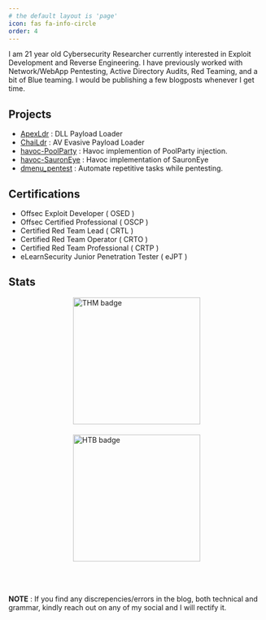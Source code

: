 ```yaml
---
# the default layout is 'page'
icon: fas fa-info-circle
order: 4
---
```


I am 21 year old Cybersecurity Researcher currently interested in Exploit Development and Reverse Engineering. I have previously worked with Network/WebApp Pentesting, Active Directory Audits, Red Teaming, and a bit of Blue teaming. I would be publishing a few blogposts whenever I get time. 

## Projects

- [ApexLdr][1] : DLL Payload Loader
- [ChaiLdr][2] : AV Evasive Payload Loader
- [havoc-PoolParty][3] : Havoc implemention of PoolParty injection.
- [havoc-SauronEye][4] : Havoc implementation of SauronEye
- [dmenu_pentest][5] : Automate repetitive tasks while pentesting.

## Certifications

- Offsec Exploit Developer ( OSED )
- Offsec Certified Professional ( OSCP )
- Certified Red Team Lead ( CRTL )
- Certified Red Team Operator ( CRTO )
- Certified Red Team Professional ( CRTP )
- eLearnSecurity Junior Penetration Tester ( eJPT )

## Stats

<style>
  .dynamic-images {
    display: flex;
    justify-content: center;
    gap: 20px;
    flex-wrap: wrap;  /* Allow items to wrap on smaller screens */
  }

  /* Stack images on small screens */
  @media (max-width: 767px) {
    .dynamic-images {
      flex-direction: column;  /* Stack images vertically */
      align-items: center;  /* Center images */
      gap: 10px;  /* Adjust gap when stacked */
    }
  }
</style>

<div class="dynamic-images">
  <img src="https://tryhackme-badges.s3.amazonaws.com/Cipher007.png" width="250" alt="THM badge" />
  <img src="https://www.hackthebox.com/badge/image/306748" width="250" alt="HTB badge"/>
</div>

<br />
<br />
<br />

**NOTE** : If you find any discrepencies/errors in the blog, both technical and grammar, kindly reach out on any of my social and I will rectify it.

[1]: https://github.com/Cipher7/ApexLdr
[2]: https://github.com/Cipher7/ChaiLdr
[3]: https://github.com/Cipher7/havoc-PoolParty
[4]: https://github.com/Cipher7/havoc-SauronEye
[5]: https://github.com/Cipher7/dmenu_pentest